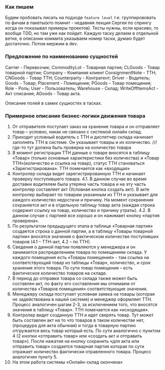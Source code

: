 ### Как пишем 
Будем пробовать писать на подходе `feature level` т.е. группирововать по фичам в пакеты(кто помнит - недавняя лекция Сергея по спрингу когда он показывал примеры проектов).
Тесты нужны, если красиво, то вообще TDD, но там уже как пойдет.
Каждую таску делаем в отдельной ветке, в описании коммита указываем номер таски, думаю будет достаточно. Потом мержим в dev. 
### Предложение по наименованию сущностей
Carrier - Перевозчик;
CommodityLot - Товарная партия;
CLGoods - Товар товарной партии;
Company - Компания клиент
ConsignmentNote - ТТН;
CNGoods - Товар ТТН;
Counterparty - Контрагент;
Driver - Водитель;
Goods - Товар;
Placement - Помещение;
PGoods - Товар помещения;
Role - Роль;
User - Пользователь;
Warehouse - Склад;
WriteOffItemsAct - Акт списания;
AGoods - Товар акта.

Описание полей в самих сущностях в тасках.

### Примерное описание бизнес-логики движения товара
1. От отправителя поступает заказ на хранение товара и он отправляет товар – условно, никак не связано с системой онлайн склад.
2. Приходит условный водитель с ТТН и диспетчер склада начинает заполнять ТТН в системе. Он указывает товары и их количество. ///где-то тут должна быть проверка на количество товара
3. В момент регистрации ТТН данные о товаре вносятся в таблицу «Товар» (только основные характеристики без количества) и «Товар ТТН»(количество и ссылка на товар), статус ТТН становаться «Зарегистрирована». ТТН помечается как «входящая»
4. Контролер склада видит зарегистрированную ТТН и начинает проверку поступившего товара.
4.1. В данном случае во время доставки водителем была утеряна часть товара и на эту часть контролер составляет акт (Условная кнопка создать акт). В акте контролер выбирает по товарам указанным из ТТН и указывает для каждого количество недостачи и причину. На момент сохранения сохраняется акт и в отдельную таблицу товар акта (каждая строка содержит ссылку на товар, количество и причину утраты). 
4.2. В данном случае с партией все хорошо и он нажимает кнопку «партия проверена». 
5. По результатом предыдущего этапа в таблице «Товарная партия» создается строка о данной партии, а в таблицу «Товары товарной партии» вносятся значения о фактическом количестве поступивших товаров (4.1 – ТТН-акт, 4.2 – по ТТН).
6. Сведения о данной партии появляются у менеджера и он занимается распределением товара по помещениям склада. У каждого помещения есть «Товары помещения» - там ссылка на соответствующий товар из таблицы «Товар», количество, и срок хранения этого товара.
По сути товар помещения – есть фактическое количество товаров на складе.
7. В период до отправки товара со склада также может быть составлен акт, по факту его составления мы отнимаем от количества «Товаров помещения» соответствующие значения.
8. Менеджеру склада поступает условная заявка на товары (которая не задействована в нашей системе) и менеджер оформляет ТТН. Процесс аналогичен шагам 2-3, за исключением того, что вносятся значения в таблицу «Товар». ТТН помечается как «исходящая».
9. Контролер видит созданную ТТН и идет сверять товар. Тут может быть составлен акт на то что товаров в таком количестве нет, (процедура для акта обычная) и тогда в товарную партию отгружается весь товар который есть. По сути аналогично с пунктом 4 (2 кнопки «отправить товар» или «создать акт и отправить товар»). После нажатия на кнопку сохранить «для акта или отправить товар» создается товарная партия которая по сути отражает количество фактически отравленного товара. Процесс аналогичен пункту 5.
10. На этом работа системы «Онлайн-склад окончена»
